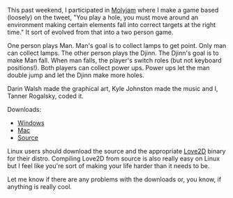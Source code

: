 This past weekend, I participated in <a href="http://www.whatwouldmolydeux.com/">Molyjam</a> where I make a game based (loosely) on the tweet, "You play a hole, you must move around an environment making certain elements fall into correct targets at the right time." It sort of evolved from that into a two person game.

One person plays Man. Man's goal is to collect lamps to get point. Only man can collect lamps.
The other person plays the Djinn. The Djinn's goal is to make Man fall. When man falls, the player's switch roles (but not keyboard positions!).
Both players can collect power ups. Power ups let the man double jump and let the Djinn make more holes.

Darin Walsh made the graphical art, Kyle Johnston made the music and I, Tanner Rogalsky, coded it.

Downloads:
<ul>
  <li><a href="{{ root_url }}/downloads/h_vs_h.zip">Windows</a></li>
  <li><a href="{{ root_url }}/downloads/h_vs_h_mac.zip">Mac</a></li>
  <li><a href="{{ root_url }}/downloads/h_vs_h.love">Source</a></li>
</ul>
Linux users should download the source and the appropriate <a href="https://love2d.org/">Love2D</a> binary for their distro. Compiling Love2D from source is also really easy on Linux but I feel like you're sort of making your life harder than it needs to be.

Let me know if there are any problems with the downloads or, you know, if anything is really cool.<!--more-->
